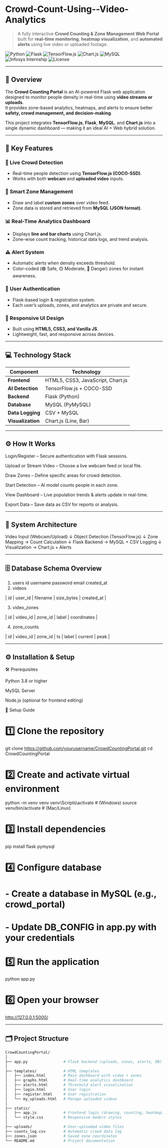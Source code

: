 # Crowd-Count-Using--Video-Analytics

> A fully interactive **Crowd Counting & Zone Management Web Portal** built for **real-time monitoring**, **heatmap visualization**, and **automated alerts** using live video or uploaded footage.

![Python](https://img.shields.io/badge/Python-3.8+-blue.svg)
![Flask](https://img.shields.io/badge/Flask-Framework-black.svg)
![TensorFlow.js](https://img.shields.io/badge/TensorFlow.js-AI%20Detection-orange.svg)
![Chart.js](https://img.shields.io/badge/Chart.js-Visualization-red.svg)
![MySQL](https://img.shields.io/badge/MySQL-Database-blue.svg)
![Infosys Internship](https://img.shields.io/badge/Infosys-Internship-0080FF.svg)
![License](https://img.shields.io/badge/License-MIT-green.svg)

---

## 🌟 Overview

The **Crowd Counting Portal** is an AI-powered Flask web application designed to monitor people density in real-time using **video streams or uploads**.  
It provides zone-based analytics, heatmaps, and alerts to ensure better **safety, crowd management, and decision-making**.  

This project integrates **TensorFlow.js**, **Flask**, **MySQL**, and **Chart.js** into a single dynamic dashboard — making it an ideal AI + Web hybrid solution.

---

## 🚀 Key Features

### 🎥 Live Crowd Detection
- Real-time people detection using **TensorFlow.js (COCO-SSD)**.  
- Works with both **webcam** and **uploaded video** inputs.

### 🧩 Smart Zone Management
- Draw and label **custom zones** over video feed.  
- Zone data is stored and retrieved from **MySQL (JSON format)**.

### 📊 Real-Time Analytics Dashboard
- Displays **line and bar charts** using Chart.js.  
- Zone-wise count tracking, historical data logs, and trend analysis.

### ⚠️ Alert System
- Automatic alerts when density exceeds threshold.  
- Color-coded (🟢 Safe, 🟡 Moderate, 🔴 Danger) zones for instant awareness.

### 🔐 User Authentication
- Flask-based login & registration system.  
- Each user’s uploads, zones, and analytics are private and secure.

### 💎 Responsive UI Design
- Built using **HTML5, CSS3, and Vanilla JS**.  
- Lightweight, fast, and responsive across devices.

---


## 💻 Technology Stack

| Component | Technology |
|------------|-------------|
| **Frontend** | HTML5, CSS3, JavaScript, Chart.js |
| **AI Detection** | TensorFlow.js + COCO-SSD |
| **Backend** | Flask (Python) |
| **Database** | MySQL (PyMySQL) |
| **Data Logging** | CSV + MySQL |
| **Visualization** | Chart.js (Line, Bar) |

---

## ⚙️ How It Works

Login/Register – Secure authentication with Flask sessions.

Upload or Stream Video – Choose a live webcam feed or local file.

Draw Zones – Define specific areas for crowd detection.

Start Detection – AI model counts people in each zone.

View Dashboard – Live population trends & alerts update in real-time.

Export Data – Save data as CSV for reports or analysis.

---


## 🧠 System Architecture

Video Input (Webcam/Upload)
        ↓
Object Detection (TensorFlow.js)
        ↓
Zone Mapping → Count Calculation
        ↓
Flask Backend → MySQL + CSV Logging
        ↓
Visualization → Chart.js + Alerts

---



## 🗄️ Database Schema Overview
1. users
id	username	password	email	created_at
2. videos

| id | user_id | filename | size_bytes | created_at |

3. video_zones

| id | video_id | zone_id | label | coordinates |

4. zone_counts

| id | video_id | zone_id | ts | label | current | peak |

---

## ⚙️ Installation & Setup
🛠️ Prerequisites

Python 3.8 or higher

MySQL Server

Node.js (optional for frontend editing)

💾 Setup Guide
# 1️⃣ Clone the repository
git clone https://github.com/yourusername/CrowdCountingPortal.git
cd CrowdCountingPortal

# 2️⃣ Create and activate virtual environment
python -m venv venv
venv\Scripts\activate      # (Windows)
source venv/bin/activate   # (Mac/Linux)

# 3️⃣ Install dependencies
pip install flask pymysql

# 4️⃣ Configure database
# - Create a database in MySQL (e.g., crowd_portal)
# - Update DB_CONFIG in app.py with your credentials

# 5️⃣ Run the application
python app.py

# 6️⃣ Open your browser
http://127.0.0.1:5000/


---



## 🗂️ Project Structure

```bash
CrowdCountingPortal/
│
├── app.py                # Flask backend (uploads, zones, alerts, DB)
│
├── templates/            # HTML templates
│   ├── index.html        # Main dashboard with video + zones
│   ├── graphs.html       # Real-time analytics dashboard
│   ├── alerts.html       # Threshold alert visualization
│   ├── login.html        # User login
│   ├── register.html     # User registration
│   └── my_uploads.html   # Manage uploaded videos
│
├── static/
│   ├── app.js            # Frontend logic (drawing, counting, heatmap)
│   └── style.css         # Responsive modern styles
│
├── uploads/              # User-uploaded video files
├── counts_log.csv        # Automatic crowd data log
├── zones.json            # Saved zone coordinates
└── README.md             # Project documentation




